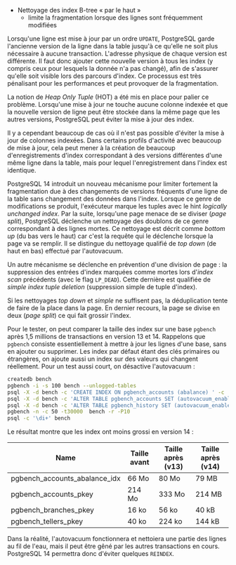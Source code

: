 <!--
Les commits sur ce sujet sont :

* https://git.postgresql.org/gitweb/?p=postgresql.git;a=commit;h=d168b666823b6e0bcf60ed19ce24fb5fb91b8ccf
* https://git.postgresql.org/gitweb/?p=postgresql.git;a=commit;h=9dc718bd

Discussion

* https://www.postgresql.org/message-id/flat/CAH2-Wzm+maE3apHB8NOtmM=p-DO65j2V5GzAWCOEEuy3JZgb2g@mail.gmail.com
-->

<div class="slide-content">

* Nettoyage des index B-tree « par le haut »
  * limite la fragmentation lorsque des lignes sont fréquemment modifiées

</div>

<div class="notes">

Lorsqu'une ligne est mise à jour par un ordre `UPDATE`, PostgreSQL garde
l'ancienne version de la ligne dans la table jusqu'à ce qu'elle ne soit plus
nécessaire à aucune transaction. L'adresse physique de chaque version est
différente. Il faut donc ajouter cette nouvelle version à tous les index (y
compris ceux pour lesquels la donnée n'a pas changé), afin de s'assurer qu'elle
soit visible lors des parcours d'index. Ce processus est très pénalisant pour
les performances et peut provoquer de la fragmentation.

La notion de _Heap Only Tuple_ (HOT) a été mis en place pour palier ce problème.
Lorsqu'une mise à jour ne touche aucune colonne indexée et que la nouvelle
version de ligne peut être stockée dans la même page que les autres versions,
PostgreSQL peut éviter la mise à jour des index.

Il y a cependant beaucoup de cas où il n'est pas possible d'éviter la mise à
jour de colonnes indexées. Dans certains profils d'activité avec beaucoup de
mise à jour, cela peut mener à la création de beaucoup d'enregistrements d'index
correspondant à des versions différentes d'une même ligne dans la table, mais
pour lequel l'enregistrement dans l'index est identique.

PostgreSQL 14 introduit un nouveau mécanisme pour limiter fortement la
fragmentation due à des changements de versions fréquents d'une ligne de la
table sans changement des données dans l'index. Lorsque ce genre de
modifications se produit, l'exécuteur marque les tuples avec le hint
_logically unchanged index_. Par la suite, lorsqu'une page menace de se diviser
(_page split_), PostgreSQL déclenche un nettoyage des doublons de ce genre
correspondant à des lignes mortes. Ce nettoyage est décrit comme _bottom up_
(du bas vers le haut) car c'est la requête qui le déclenche lorsque la page va
se remplir. Il se distingue du nettoyage qualifié de _top down_ (de haut en
bas) effectué par l'autovacuum.

Un autre mécanisme se déclenche en prévention
d'une division de page : la suppression des entrées d'index marquées comme
mortes lors d'_index scan_ précédents (avec le flag `LP_DEAD`). Cette dernière
est qualifiée de _simple index tuple deletion_ (suppression simple de tuple
d'index).

Si les nettoyages _top down_ et _simple_ ne suffisent pas, la déduplication tente
de faire de la place dans la page. En dernier recours, la page se divise en
deux (_page split_) ce qui fait grossir l'index.

Pour le tester, on peut comparer la taille des index sur une base `pgbench`
après 1,5 millions de transactions en version 13 et 14.
Rappelons que `pgbench` consiste essentiellement à mettre à jour les lignes
d'une base, sans en ajouter ou supprimer.
Les index par défaut étant des clés primaires
ou étrangères, on ajoute aussi un index sur des valeurs qui changent réellement.
Pour un test aussi court, on désactive l'autovacuum :
<!--  si l autovacuum passe, il nettoie trop vite les index pour avoir un  bel effet -->

```bash
createdb bench
pgbench -i -s 100 bench --unlogged-tables
psql -X -d bench -c 'CREATE INDEX ON pgbench_accounts (abalance) ' -c '\di+'
psql -X -d bench -c 'ALTER TABLE pgbench_accounts SET (autovacuum_enabled = off)'
psql -X -d bench -c 'ALTER TABLE pgbench_history SET (autovacuum_enabled = off)'
pgbench -n -c 50 -t30000  bench -r -P10
psql -c '\di+' bench
```

<!--- 

v13 avant :
 Schéma |              Nom              | Type  | Propriétaire |      Table       | Persistence | Méthode d'accès | Taille | Description 
--------+-------------------------------+-------+--------------+------------------+-------------+-----------------+--------+-------------
 public | pgbench_accounts_abalance_idx | index | pgbench      | pgbench_accounts | permanent   | btree           | 66 MB  | 
 public | pgbench_accounts_pkey         | index | pgbench      | pgbench_accounts | permanent   | btree           | 214 MB | 
 public | pgbench_branches_pkey         | index | pgbench      | pgbench_branches | permanent   | btree           | 16 kB  | 
 public | pgbench_tellers_pkey          | index | pgbench      | pgbench_tellers  | permanent   | btree           | 40 kB  | 

apres

 Schéma |              Nom              | Type  | Propriétaire |      Table       |  Persistence   | Méthode d'accès | Taille | Description 
--------+-------------------------------+-------+--------------+------------------+----------------+-----------------+--------+-------------
 public | pgbench_accounts_abalance_idx | index | postgres     | pgbench_accounts | non journalisé | btree           | 80 MB  | 
 public | pgbench_accounts_pkey         | index | postgres     | pgbench_accounts | non journalisé | btree           | 333 MB | 
 public | pgbench_branches_pkey         | index | postgres     | pgbench_branches | non journalisé | btree           | 24 kB  | 
 public | pgbench_tellers_pkey          | index | postgres     | pgbench_tellers  | non journalisé | btree           | 64 kB  | 
(4 lignes)

 
v14  avant

Schéma |              Nom              | Type  | Propriétaire |      Table       | Persistence | Méthode d'accès | Taille | Description 
--------+-------------------------------+-------+--------------+------------------+-------------+-----------------+--------+-------------
 public | pgbench_accounts_abalance_idx | index | pgbench      | pgbench_accounts | permanent   | btree           | 66 MB  | 
 public | pgbench_accounts_pkey         | index | pgbench      | pgbench_accounts | permanent   | btree           | 214 MB | 
 public | pgbench_branches_pkey         | index | pgbench      | pgbench_branches | permanent   | btree           | 16 kB  | 
 public | pgbench_tellers_pkey          | index | pgbench      | pgbench_tellers  | permanent   | btree           | 40 kB  | 

 
apres 

 Schéma |              Nom              | Type  | Propriétaire |      Table       |  Persistence   | Méthode d'accès | Taille | Description 
--------+-------------------------------+-------+--------------+------------------+----------------+-----------------+--------+-------------
 public | pgbench_accounts_abalance_idx | index | postgres     | pgbench_accounts | non journalisé | btree           | 79 MB  | 
 public | pgbench_accounts_pkey         | index | postgres     | pgbench_accounts | non journalisé | btree           | 214 MB | 
 public | pgbench_branches_pkey         | index | postgres     | pgbench_branches | non journalisé | btree           | 24 kB  | 
 public | pgbench_tellers_pkey          | index | postgres     | pgbench_tellers  | non journalisé | btree           | 64 kB  | 

--->

Le résultat montre que les index ont moins grossi en version 14 :

|         Name                   |  Taille avant | Taille après (v13)| Taille après (v14)|
|--------------------------------|---------------|-------------------|-------------------|
| pgbench_accounts_abalance_idx  |       66 Mo   |           80 Mo   |           79 MB   |
| pgbench_accounts_pkey          |      214 Mo   |          333 Mo   |          214 MB   |
| pgbench_branches_pkey          |       16 ko   |           56 ko   |           40 kB   |
| pgbench_tellers_pkey           |       40 ko   |          224 ko   |          144 kB   |

Dans la réalité, l'autovacuum fonctionnera et nettoiera une partie des lignes au fil de l'eau,
mais il peut être gêné par les autres transactions en cours.
PostgreSQL 14 permettra donc d'éviter quelques `REINDEX`.
<!------
Les commits sur ce sujet sont :

* [Enhance nbtree index tuple deletion](https://git.postgresql.org/gitweb/?p=postgresql.git;a=commit;h=d168b666823b6e0bcf60ed19ce24fb5fb91b8ccf)
* [Pass down "logically unchanged index" hint](https://git.postgresql.org/gitweb/?p=postgresql.git;a=commit;h=9dc718bd)
* [Discussion](https://www.postgresql.org/message-id/flat/CAH2-Wzm+maE3apHB8NOtmM=p-DO65j2V5GzAWCOEEuy3JZgb2g@mail.gmail.com)
----->
</div>

